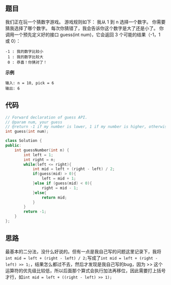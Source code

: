 ## 题目
我们正在玩一个猜数字游戏。 游戏规则如下：
我从 1 到 n 选择一个数字。 你需要猜我选择了哪个数字。
每次你猜错了，我会告诉你这个数字是大了还是小了。
你调用一个预先定义好的接口 guess(int num)，它会返回 3 个可能的结果（-1，1 或 0）：
```
-1 : 我的数字比较小
 1 : 我的数字比较大
 0 : 恭喜！你猜对了！
```

**示例**
```
输入: n = 10, pick = 6
输出: 6
```

## 代码
```C++
// Forward declaration of guess API.
// @param num, your guess
// @return -1 if my number is lower, 1 if my number is higher, otherwise return 0
int guess(int num);

class Solution {
public:
    int guessNumber(int n) {
        int left = 1;
        int right = n;
        while(left <= right){
            int mid = left + (right - left) / 2;
            if(guess(mid) > 0){
                left = mid + 1;
            }else if (guess(mid) < 0){
                right = mid - 1;
            }else{
                return mid;
            }
        }
        return -1;
    }
};
```

## 思路

最基本的二分法，没什么好说的。但有一点是我自己写的问题这里记录下，我将`int mid = left + (right - left) / 2;`写成了`int mid = left + (right - left) >> 1;`，结果怎么都过不去，然后才发现是我自己写的bug，因为 >> 这个运算符的优先级比较低，所以后面那个算式会执行加法再移位，因此需要打上括号才行，如`int mid = left + ((right - left) >> 1);`
